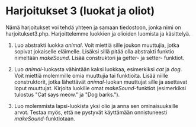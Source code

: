 # Harjoitukset 3 (luokat ja oliot)

Nämä harjoitukset voi tehdä yhteen ja samaan tiedostoon, jonka nimi on harjoitukset3.php. Harjoittelemme luokkien ja olioiden luomista ja käsittelyä.

1. Luo abstrakti luokka *animal*. Voit miettiä sille joukon muuttujia, jotka sopivat jokaiselle eläimelle. Lisäksi sillä pitää olla abstrakti funktio nimeltään *makeSound*. Lisää construktori ja getter- ja setter- funktiot.

2. Luo *animal*-luokasta vähintään kaksi luokkaa, esimerkiksi *cat* ja *dog*. Voit miettiä molemmille omia muuttujia tai funktioita. Lisää niille construktorit, jotka lähettävät *animal*-luokan muuttujat sille ja asettavat loput muuttujat. Kirjoita luokille omat *makeSound*-funktiot (esimerkiksi tulostus "Cat says meow." ja "Dog barks.").

3. Luo molemmista lapsi-luokista yksi olio ja anna sen ominaisuuksille arvot. Testaa myös, että ne pystyvät käyttämään onnistuneesti *makeSound*-funktiotaan.